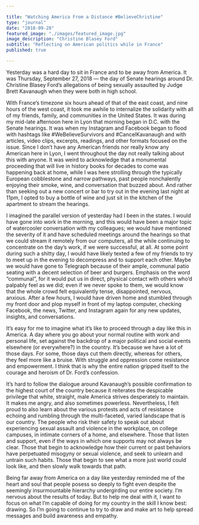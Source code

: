 ```yaml
---

title: "Watching America From a Distance #BelieveChristine"
type: "journal"
date: "2018-09-28"
featured_image: "./images/featured_image.jpg"
image_description: "Christine Blasey Ford"
subtitle: "Reflecting on American politics while in France"
published: true

---
```


Yesterday was a hard day to sit in France and to be away from America. It was
Thursday, September 27, 2018 — the day of Senate  hearings around Dr. Christine
Blasey Ford’s allegations of being sexually assaulted by Judge Brett Kavanaugh
when they were both in high school.

With France’s timezone six hours ahead of that of the east coast, and nine
hours of the west coast, it took me awhile to internalize the solidarity with
all of my friends, family, and communities in the United States. It was during
my mid-late afternoon here in Lyon that morning began in D.C. with the Senate
hearings. It was when my Instagram and Facebook began to flood with hashtags
like #WeBelieveSurvivors and #CancelKavanaugh and with articles, video clips,
excerpts, readings, and other formats focused on the issue. Since I don’t have
any American friends nor really know any American here in Lyon, I went
throughout the day not really talking about this with anyone. It was weird to
acknowledge that a monumental proceeding that will live in history books for
decades to come was happening back at home, while I was here strolling through
the typically European cobblestone and narrow pathways, past people
nonchalently enjoying their smoke, wine, and conversation that buzzed about.
And rather than seeking out a new concert or bar to try out in the evening last
night at 11pm, I opted to buy a bottle of wine and just sit in the kitchen of
the apartment to stream the hearings.

I imagined the parallel version of yesterday had I been in the states. I would
have gone into work in the morning, and this would have been a major topic of
watercooler conversation with my colleagues; we would have mentioned the
severity of it and have scheduled meetings around the hearings so that we could
stream it remotely from our computers, all the while continuing to concentrate
on the day’s work, if we were successful, at all.  At some point during such a
shitty day, I would have likely texted a few of my friends to try to meet up in
the evening to decompress and to support each other. Maybe we would have gone
to Telegraph because of their ample, communal patio seating with a decent
selection of beer and burgers. Emphasis on the word “communal”, for it would
put us in direct, physical contact with others who’d palpably feel as we did;
even if we never spoke to them, we would know that the whole crowd felt
equivalently tense, disappointed, nervous, anxious. After a few hours, I would
have driven home and stumbled through my front door and plop myself in front of my laptop
computer, checking Facebook, the news, Twitter, and Instagram again for any new
updates, insights, and conversations.

It’s easy for me to imagine what it’s like to proceed through a day like this
in America. A day where you go about your normal routine with work and personal
life, set against the backdrop of a major political and social events elsewhere
(or everywhere?) in the country. It’s because we have a lot of those days. For
some, those days cut them directly, whereas for others, they feel more like a
bruise. With struggle and oppression come resistance and empowerment. I think
that is why the entire nation gripped itself to the courage and heroism of Dr.
Ford’s confession.

It’s hard to follow the dialogue around Kavanaugh’s possible confirmation to
the highest court of the country because it reiterates the despicable privilege
that white, straight, male America strives desperately to maintain. It makes me
angry, and also sometimes powerless. Nevertheless, I felt proud to also learn
about the various protests and acts of resistance echoing and rumbling through
the multi-faceted, varied landscape that is our country. The people who risk
their safety to speak out about  experiencing sexual assault and violence in
the workplace, on college campuses, in intimate corners of a home, and
elsewhere. Those that listen and support, even if the ways in which one
supports may not always be clear. Those that begin to acknowledge how their
current or past behaviors have perpetuated misogyny or sexual violence, and
seek to unlearn and untrain such habits. Those that begin to see what a more
just world could look like, and then slowly walk towards that path.

Being far away from America on a day like yesterday reminded me of the heart
and soul that people posess so deeply to fight even despite the seemingly
insurmountable hierarchy undergirding our entire society. I’m nervous about the
results of today. But to help me deal with it, I want to focus on what I’m
capable of doing for my country in the skill I know best: drawing. So I’m going
to continue to try to draw and make art to help spread messages and build
awareness and empathy.
